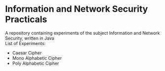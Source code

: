 # Information and Network Security Practicals
A repository containing experiments of the subject Information and Network Security, written in Java  
List of Experiments:  
- Caesar Cipher
- Mono Alphabetic Cipher
- Poly Alphabetic Cipher